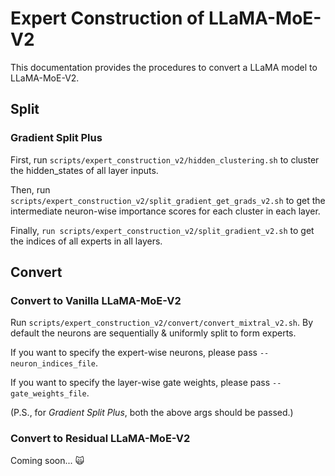 # Expert Construction of LLaMA-MoE-V2

This documentation provides the procedures to convert a LLaMA model to LLaMA-MoE-V2.

## Split

### Gradient Split Plus

First, run `scripts/expert_construction_v2/hidden_clustering.sh` to cluster the hidden_states of all layer inputs.

Then, run `scripts/expert_construction_v2/split_gradient_get_grads_v2.sh` to get the intermediate neuron-wise importance scores for each cluster in each layer.

Finally, `run scripts/expert_construction_v2/split_gradient_v2.sh` to get the indices of all experts in all layers.

## Convert

### Convert to Vanilla LLaMA-MoE-V2

Run `scripts/expert_construction_v2/convert/convert_mixtral_v2.sh`. By default the neurons are sequentially & uniformly split to form experts.

If you want to specify the expert-wise neurons, please pass `--neuron_indices_file`.

If you want to specify the layer-wise gate weights, please pass `--gate_weights_file`.

(P.S., for *Gradient Split Plus*, both the above args should be passed.)

### Convert to Residual LLaMA-MoE-V2

Coming soon... 🙀